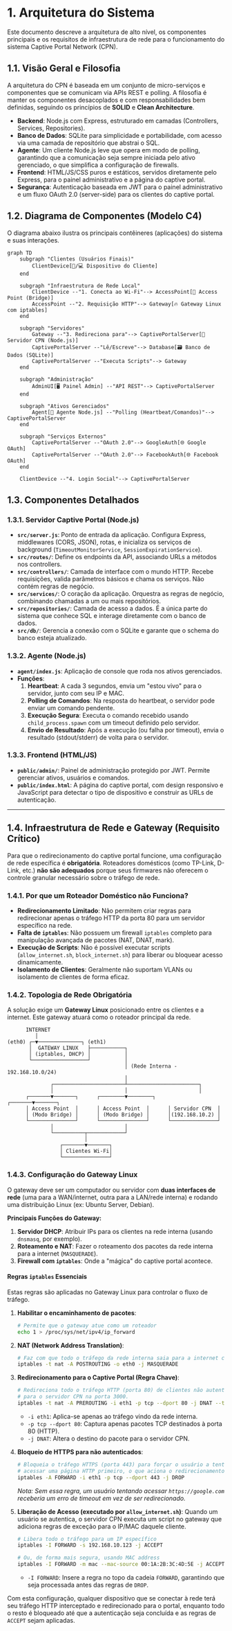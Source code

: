 # 1. Arquitetura do Sistema

Este documento descreve a arquitetura de alto nível, os componentes principais e os requisitos de infraestrutura de rede para o funcionamento do sistema Captive Portal Network (CPN).

## 1.1. Visão Geral e Filosofia

A arquitetura do CPN é baseada em um conjunto de micro-serviços e componentes que se comunicam via APIs REST e polling. A filosofia é manter os componentes desacoplados e com responsabilidades bem definidas, seguindo os princípios de **SOLID** e **Clean Architecture**.

- **Backend**: Node.js com Express, estruturado em camadas (Controllers, Services, Repositories).
- **Banco de Dados**: SQLite para simplicidade e portabilidade, com acesso via uma camada de repositório que abstrai o SQL.
- **Agente**: Um cliente Node.js leve que opera em modo de polling, garantindo que a comunicação seja sempre iniciada pelo ativo gerenciado, o que simplifica a configuração de firewalls.
- **Frontend**: HTML/JS/CSS puros e estáticos, servidos diretamente pelo Express, para o painel administrativo e a página do captive portal.
- **Segurança**: Autenticação baseada em JWT para o painel administrativo e um fluxo OAuth 2.0 (server-side) para os clientes do captive portal.

## 1.2. Diagrama de Componentes (Modelo C4)

O diagrama abaixo ilustra os principais contêineres (aplicações) do sistema e suas interações.

```mermaid
graph TD
    subgraph "Clientes (Usuários Finais)"
        ClientDevice[📱/💻 Dispositivo do Cliente]
    end

    subgraph "Infraestrutura de Rede Local"
        ClientDevice --"1. Conecta ao Wi-Fi"--> AccessPoint[📡 Access Point (Bridge)]
        AccessPoint --"2. Requisição HTTP"--> Gateway[🔥 Gateway Linux com iptables]
    end

    subgraph "Servidores"
        Gateway --"3. Redireciona para"--> CaptivePortalServer[🚀 Servidor CPN (Node.js)]
        CaptivePortalServer --"Lê/Escreve"--> Database[🗃️ Banco de Dados (SQLite)]
        CaptivePortalServer --"Executa Scripts"--> Gateway
    end
    
    subgraph "Administração"
        AdminUI[🖥️ Painel Admin] --"API REST"--> CaptivePortalServer
    end

    subgraph "Ativos Gerenciados"
        Agent[🤖 Agente Node.js] --"Polling (Heartbeat/Comandos)"--> CaptivePortalServer
    end

    subgraph "Serviços Externos"
        CaptivePortalServer --"OAuth 2.0"--> GoogleAuth[🌐 Google OAuth]
        CaptivePortalServer --"OAuth 2.0"--> FacebookAuth[🌐 Facebook OAuth]
    end

    ClientDevice --"4. Login Social"--> CaptivePortalServer
```

## 1.3. Componentes Detalhados

### 1.3.1. Servidor Captive Portal (Node.js)
- **`src/server.js`**: Ponto de entrada da aplicação. Configura Express, middlewares (CORS, JSON), rotas, e inicializa os serviços de background (`TimeoutMonitorService`, `SessionExpirationService`).
- **`src/routes/`**: Define os endpoints da API, associando URLs a métodos nos controllers.
- **`src/controllers/`**: Camada de interface com o mundo HTTP. Recebe requisições, valida parâmetros básicos e chama os serviços. Não contém regras de negócio.
- **`src/services/`**: O coração da aplicação. Orquestra as regras de negócio, combinando chamadas a um ou mais repositórios.
- **`src/repositories/`**: Camada de acesso a dados. É a única parte do sistema que conhece SQL e interage diretamente com o banco de dados.
- **`src/db/`**: Gerencia a conexão com o SQLite e garante que o schema do banco esteja atualizado.

### 1.3.2. Agente (Node.js)
- **`agent/index.js`**: Aplicação de console que roda nos ativos gerenciados.
- **Funções**:
    1.  **Heartbeat**: A cada 3 segundos, envia um "estou vivo" para o servidor, junto com seu IP e MAC.
    2.  **Polling de Comandos**: Na resposta do heartbeat, o servidor pode enviar um comando pendente.
    3.  **Execução Segura**: Executa o comando recebido usando `child_process.spawn` com um timeout definido pelo servidor.
    4.  **Envio de Resultado**: Após a execução (ou falha por timeout), envia o resultado (stdout/stderr) de volta para o servidor.

### 1.3.3. Frontend (HTML/JS)
- **`public/admin/`**: Painel de administração protegido por JWT. Permite gerenciar ativos, usuários e comandos.
- **`public/index.html`**: A página do captive portal, com design responsivo e JavaScript para detectar o tipo de dispositivo e construir as URLs de autenticação.

---

## 1.4. Infraestrutura de Rede e Gateway (Requisito Crítico)

Para que o redirecionamento do captive portal funcione, uma configuração de rede específica é **obrigatória**. Roteadores domésticos (como TP-Link, D-Link, etc.) **não são adequados** porque seus firmwares não oferecem o controle granular necessário sobre o tráfego de rede.

### 1.4.1. Por que um Roteador Doméstico não Funciona?
- **Redirecionamento Limitado**: Não permitem criar regras para redirecionar apenas o tráfego HTTP da porta 80 para um servidor específico na rede.
- **Falta de `iptables`**: Não possuem um firewall `iptables` completo para manipulação avançada de pacotes (NAT, DNAT, mark).
- **Execução de Scripts**: Não é possível executar scripts (`allow_internet.sh`, `block_internet.sh`) para liberar ou bloquear acesso dinamicamente.
- **Isolamento de Clientes**: Geralmente não suportam VLANs ou isolamento de clientes de forma eficaz.

### 1.4.2. Topologia de Rede Obrigatória

A solução exige um **Gateway Linux** posicionado entre os clientes e a internet. Este gateway atuará como o roteador principal da rede.

```
      INTERNET
         │
(eth0) ┌─▼──────────────┐ (eth1)
       │  GATEWAY LINUX   ├───────────┐
       │ (iptables, DHCP) │           │
       └──────────────────┘           │
                                      │ (Rede Interna - 192.168.10.0/24)
                                      │
              ┌───────────────────────┴───────────────────────┐
              │                       │                       │
      ┌───────▼───────┐      ┌────────▼────────┐      ┌───────▼───────┐
      │ Access Point  │      │ Access Point  │      │ Servidor CPN  │
      │ (Modo Bridge) │      │ (Modo Bridge) │      │(192.168.10.2) │
      └───────────────┘      └───────────────┘      └───────────────┘
              │                       │
              └──────────┬────────────┘
                         │
                 ┌───────▼───────┐
                 │ Clientes Wi-Fi│
                 └───────────────┘
```

### 1.4.3. Configuração do Gateway Linux

O gateway deve ser um computador ou servidor com **duas interfaces de rede** (uma para a WAN/internet, outra para a LAN/rede interna) e rodando uma distribuição Linux (ex: Ubuntu Server, Debian).

**Principais Funções do Gateway:**
1.  **Servidor DHCP**: Atribuir IPs para os clientes na rede interna (usando `dnsmasq`, por exemplo).
2.  **Roteamento e NAT**: Fazer o roteamento dos pacotes da rede interna para a internet (`MASQUERADE`).
3.  **Firewall com `iptables`**: Onde a "mágica" do captive portal acontece.

#### Regras `iptables` Essenciais

Estas regras são aplicadas no Gateway Linux para controlar o fluxo de tráfego.

1.  **Habilitar o encaminhamento de pacotes**:
    ```bash
    # Permite que o gateway atue como um roteador
    echo 1 > /proc/sys/net/ipv4/ip_forward
    ```

2.  **NAT (Network Address Translation)**:
    ```bash
    # Faz com que todo o tráfego da rede interna saia para a internet com o IP do gateway
    iptables -t nat -A POSTROUTING -o eth0 -j MASQUERADE
    ```

3.  **Redirecionamento para o Captive Portal (Regra Chave)**:
    ```bash
    # Redireciona todo o tráfego HTTP (porta 80) de clientes não autenticados
    # para o servidor CPN na porta 3000.
    iptables -t nat -A PREROUTING -i eth1 -p tcp --dport 80 -j DNAT --to-destination 192.168.10.2:3000
    ```
    - `-i eth1`: Aplica-se apenas ao tráfego vindo da rede interna.
    - `-p tcp --dport 80`: Captura apenas pacotes TCP destinados à porta 80 (HTTP).
    - `-j DNAT`: Altera o destino do pacote para o servidor CPN.

4.  **Bloqueio de HTTPS para não autenticados**:
    ```bash
    # Bloqueia o tráfego HTTPS (porta 443) para forçar o usuário a tentar
    # acessar uma página HTTP primeiro, o que aciona o redirecionamento.
    iptables -A FORWARD -i eth1 -p tcp --dport 443 -j DROP
    ```
    *Nota: Sem essa regra, um usuário tentando acessar `https://google.com` receberia um erro de timeout em vez de ser redirecionado.*

5.  **Liberação de Acesso (executado por `allow_internet.sh`)**:
    Quando um usuário se autentica, o servidor CPN executa um script no gateway que adiciona regras de exceção para o IP/MAC daquele cliente.

    ```bash
    # Libera todo o tráfego para um IP específico
    iptables -I FORWARD -s 192.168.10.123 -j ACCEPT

    # Ou, de forma mais segura, usando MAC address
    iptables -I FORWARD -m mac --mac-source 00:1A:2B:3C:4D:5E -j ACCEPT
    ```
    - `-I FORWARD`: Insere a regra no topo da cadeia `FORWARD`, garantindo que seja processada antes das regras de `DROP`.

Com esta configuração, qualquer dispositivo que se conectar à rede terá seu tráfego HTTP interceptado e redirecionado para o portal, enquanto todo o resto é bloqueado até que a autenticação seja concluída e as regras de `ACCEPT` sejam aplicadas.
